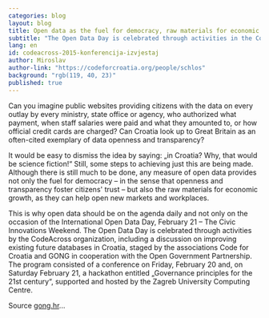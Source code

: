 ```yaml
---
categories: blog
layout: blog
title: Open data as the fuel for democracy, raw materials for economic growth
subtitle: "The Open Data Day is celebrated through activities in the CodeAcross"
lang: en
id: codeacross-2015-konferencija-izvjestaj
author: Miroslav
author-link: "https://codeforcroatia.org/people/schlos"
background: "rgb(119, 40, 23)"
published: true
---
```


Can you imagine public websites providing citizens with the data on every outlay by every ministry, state office or agency, who authorized what payment, when staff salaries were paid and what they amounted to, or how official credit cards are charged? Can Croatia look up to Great Britain as an often-cited exemplary of data openness and transparency?

It would be easy to dismiss the idea by saying: „in Croatia? Why, that would be science fiction!“ Still, some steps to achieving just this are being made. Although there is still much to be done, any measure of open data provides not only the fuel for democracy – in the sense that openness and transparency foster citizens' trust – but also the raw materials for economic growth, as they can help open new markets and workplaces.

This is why open data should be on the agenda daily and not only on the occasion of the International Open Data Day, February 21 – The Civic Innovations Weekend. The Open Data Day is celebrated through activities by the CodeAcross organization, including a discussion on improving existing future databases in Croatia, staged by the associations Code for Croatia and GONG in cooperation with the Open Government Partnership. The program consisted of a conference on Friday, February 20 and, on Saturday February 21, a hackathon entitled „Governance principles for the 21st century“, supported and hosted by the Zagreb University Computing Centre.

Source [gong.hr](https://www.gong.hr/en/good-governance/access-to-information/open-data-as-the-fuel-for-democracy-raw-materials-/)...
